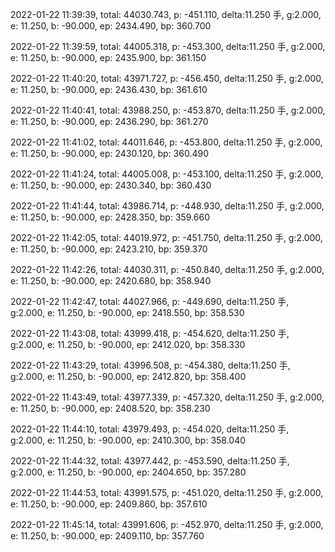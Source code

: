 2022-01-22 11:39:39, total: 44030.743, p: -451.110, delta:11.250 手, g:2.000, e: 11.250, b: -90.000, ep: 2434.490, bp: 360.700

2022-01-22 11:39:59, total: 44005.318, p: -453.300, delta:11.250 手, g:2.000, e: 11.250, b: -90.000, ep: 2435.900, bp: 361.150

2022-01-22 11:40:20, total: 43971.727, p: -456.450, delta:11.250 手, g:2.000, e: 11.250, b: -90.000, ep: 2436.430, bp: 361.610

2022-01-22 11:40:41, total: 43988.250, p: -453.870, delta:11.250 手, g:2.000, e: 11.250, b: -90.000, ep: 2436.290, bp: 361.270

2022-01-22 11:41:02, total: 44011.646, p: -453.800, delta:11.250 手, g:2.000, e: 11.250, b: -90.000, ep: 2430.120, bp: 360.490

2022-01-22 11:41:24, total: 44005.008, p: -453.100, delta:11.250 手, g:2.000, e: 11.250, b: -90.000, ep: 2430.340, bp: 360.430

2022-01-22 11:41:44, total: 43986.714, p: -448.930, delta:11.250 手, g:2.000, e: 11.250, b: -90.000, ep: 2428.350, bp: 359.660

2022-01-22 11:42:05, total: 44019.972, p: -451.750, delta:11.250 手, g:2.000, e: 11.250, b: -90.000, ep: 2423.210, bp: 359.370

2022-01-22 11:42:26, total: 44030.311, p: -450.840, delta:11.250 手, g:2.000, e: 11.250, b: -90.000, ep: 2420.680, bp: 358.940

2022-01-22 11:42:47, total: 44027.966, p: -449.690, delta:11.250 手, g:2.000, e: 11.250, b: -90.000, ep: 2418.550, bp: 358.530

2022-01-22 11:43:08, total: 43999.418, p: -454.620, delta:11.250 手, g:2.000, e: 11.250, b: -90.000, ep: 2412.020, bp: 358.330

2022-01-22 11:43:29, total: 43996.508, p: -454.380, delta:11.250 手, g:2.000, e: 11.250, b: -90.000, ep: 2412.820, bp: 358.400

2022-01-22 11:43:49, total: 43977.339, p: -457.320, delta:11.250 手, g:2.000, e: 11.250, b: -90.000, ep: 2408.520, bp: 358.230

2022-01-22 11:44:10, total: 43979.493, p: -454.020, delta:11.250 手, g:2.000, e: 11.250, b: -90.000, ep: 2410.300, bp: 358.040

2022-01-22 11:44:32, total: 43977.442, p: -453.590, delta:11.250 手, g:2.000, e: 11.250, b: -90.000, ep: 2404.650, bp: 357.280

2022-01-22 11:44:53, total: 43991.575, p: -451.020, delta:11.250 手, g:2.000, e: 11.250, b: -90.000, ep: 2409.860, bp: 357.610

2022-01-22 11:45:14, total: 43991.606, p: -452.970, delta:11.250 手, g:2.000, e: 11.250, b: -90.000, ep: 2409.110, bp: 357.760